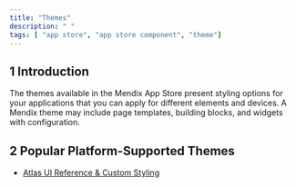 ```yaml
---
title: "Themes"
description: " "
tags: [ "app store", "app store component", "theme"]
---
```


## 1 Introduction

The themes available in the Mendix App Store present styling options for your applications that you can apply for different elements and devices. A Mendix theme may include page templates, building blocks, and widgets with configuration.

## 2 Popular Platform-Supported Themes

* [Atlas UI Reference & Custom Styling](atlas-ui-reference)